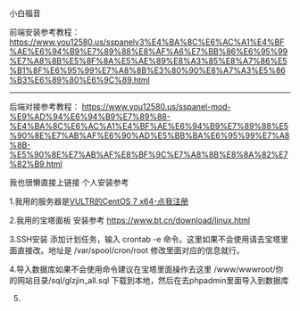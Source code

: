 小白福音

前端安装参考教程：https://www.you12580.us/sspanelv3%E4%BA%8C%E6%AC%A1%E4%BF%AE%E6%94%B9%E7%89%88%E8%AF%A6%E7%BB%86%E6%95%99%E7%A8%8B%E5%8F%8A%E5%AE%89%E8%A3%85%E8%A7%86%E5%B1%8F%E6%95%99%E7%A8%8B%E3%80%90%E8%A7%A3%E5%86%B3%E6%89%80%E6%9C%89.html
***
后端对接参考教程：
https://www.you12580.us/sspanel-mod-%E9%AD%94%E6%94%B9%E7%89%88-%E4%BA%8C%E6%AC%A1%E4%BF%AE%E6%94%B9%E7%89%88%E5%90%8E%E7%AB%AF%E6%90%AD%E5%BB%BA%E6%95%99%E7%A8%8B-%E5%90%8E%E7%AB%AF%E8%BF%9C%E7%A8%8B%E8%8A%82%E7%82%B9.html

我也很懒直接上链接
个人安装参考

1.我用的服务器是[VULTR的CentOS 7 x64-点我注册](https://www.vultr.com/?ref=7302976) 

2.我用的宝塔面板 安装参考 https://www.bt.cn/download/linux.html

3.SSH安装 添加计划任务，输入 crontab -e 命令。这里如果不会使用请去宝塔里面直接改。地址是 /var/spool/cron/root 修改里面对应的信息就行。

4.导入数据库如果不会使用命令建议在宝塔里面操作去这里 /www/wwwroot/你的网站目录/sql/glzjin_all.sql 下载到本地，然后在去phpadmin里面导入到数据库

5.